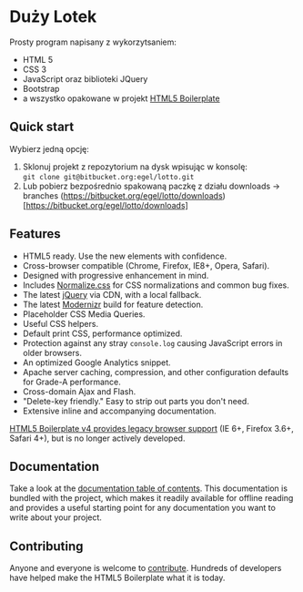 # Duży Lotek

Prosty program napisany z wykorzytsaniem:

* HTML 5
* CSS 3
* JavaScript oraz biblioteki JQuery
* Bootstrap
* a wszystko opakowane w projekt [HTML5 Boilerplate](http://html5boilerplate.com)

## Quick start

Wybierz jedną opcję:

1. Sklonuj projekt z repozytorium na dysk wpisując w konsolę:          
   `git clone git@bitbucket.org:egel/lotto.git`
2. Lub pobierz bezpośrednio spakowaną paczkę z działu downloads -> branches
   (https://bitbucket.org/egel/lotto/downloads)[https://bitbucket.org/egel/lotto/downloads]

## Features

* HTML5 ready. Use the new elements with confidence.
* Cross-browser compatible (Chrome, Firefox, IE8+, Opera, Safari).
* Designed with progressive enhancement in mind.
* Includes [Normalize.css](http://necolas.github.com/normalize.css/) for CSS
  normalizations and common bug fixes.
* The latest [jQuery](http://jquery.com/) via CDN, with a local fallback.
* The latest [Modernizr](http://modernizr.com/) build for feature detection.
* Placeholder CSS Media Queries.
* Useful CSS helpers.
* Default print CSS, performance optimized.
* Protection against any stray `console.log` causing JavaScript errors in
  older browsers.
* An optimized Google Analytics snippet.
* Apache server caching, compression, and other configuration defaults for
  Grade-A performance.
* Cross-domain Ajax and Flash.
* "Delete-key friendly." Easy to strip out parts you don't need.
* Extensive inline and accompanying documentation.

[HTML5 Boilerplate v4 provides legacy browser
support](https://github.com/h5bp/html5-boilerplate/tree/v4) (IE 6+, Firefox
3.6+, Safari 4+), but is no longer actively developed.

## Documentation

Take a look at the [documentation table of contents](doc/TOC.md). This
documentation is bundled with the project, which makes it readily available for
offline reading and provides a useful starting point for any documentation you
want to write about your project.


## Contributing

Anyone and everyone is welcome to [contribute](CONTRIBUTING.md). Hundreds of
developers have helped make the HTML5 Boilerplate what it is today.
